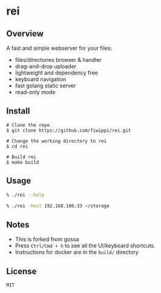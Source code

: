 # rei
## Overview
A fast and simple webserver for your files:

- files/directories browser & handler
- drag-and-drop uploader
- lightweight and dependency free
- keyboard navigation
- fast golang static server
- read-only mode

## Install
```console
# Clone the repo
$ git clone https://github.com/fiwippi/rei.git

# Change the working directory to rei
$ cd rei

# Build rei
$ make build
```

## Usage
```sh
% ./rei --help

% ./rei -host 192.168.100.33 ~/storage
```

## Notes
- This is forked from gossa
- Press `Ctrl/Cmd + h` to see all the UI/keyboard shortcuts.
- Instructions for docker are in the `build/` directory

## License
`MIT`
